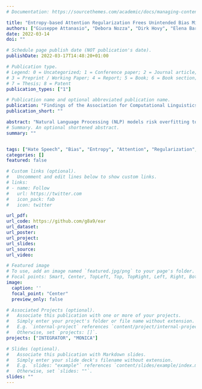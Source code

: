 ```yaml
---
# Documentation: https://sourcethemes.com/academic/docs/managing-content/

title: "Entropy-based Attention Regularization Frees Unintended Bias Mitigation from Lists"
authors: ["Giuseppe Attanasio", "Debora Nozza", "Dirk Hovy", "Elena Baralis"]
date: 2022-03-14
doi: ""

# Schedule page publish date (NOT publication's date).
publishDate: 2022-03-17T14:48:20+01:00

# Publication type.
# Legend: 0 = Uncategorized; 1 = Conference paper; 2 = Journal article;
# 3 = Preprint / Working Paper; 4 = Report; 5 = Book; 6 = Book section;
# 7 = Thesis; 8 = Patent
publication_types: ["1"]

# Publication name and optional abbreviated publication name.
publication: "Findings of the Association for Computational Linguistics: ACL2022"
publication_short: ""

abstract: "Natural Language Processing (NLP) models risk overfitting to specific terms in the training data, thereby reducing their performance, fairness, and generalizability. E.g., neural hate speech detection models are strongly influenced by identity terms like gay, or women, resulting in false positives, severe unintended bias, and lower performance. Most mitigation techniques use lists of identity terms or samples from the target domain during training. However, this approach requires a-priori knowledge and introduces further bias if important terms are neglected. Instead, we propose a knowledge-free Entropy-based Attention Regularization (EAR) to discourage overfitting to training-specific terms. An additional objective function penalizes tokens with low self-attention entropy. We fine-tune BERT via EAR: the resulting model matches or exceeds state-of-the-art performance for hate speech classification and bias metrics on three benchmark corpora in English and Italian. EAR also reveals overfitting terms, i.e., terms most likely to induce bias, to help identify their effect on the model, task, and predictions."
# Summary. An optional shortened abstract.
summary: ""


tags: ["Hate Speech", "Bias", "Entropy", "Attention", "Regularization", "NLP"]
categories: []
featured: false

# Custom links (optional).
#   Uncomment and edit lines below to show custom links.
# links:
# - name: Follow
#   url: https://twitter.com
#   icon_pack: fab
#   icon: twitter

url_pdf:
url_code: https://github.com/g8a9/ear
url_dataset:
url_poster:
url_project:
url_slides:
url_source:
url_video:

# Featured image
# To use, add an image named `featured.jpg/png` to your page's folder.
# Focal points: Smart, Center, TopLeft, Top, TopRight, Left, Right, BottomLeft, Bottom, BottomRight.
image:
  caption: ''
  focal_point: "Center"
  preview_only: false

# Associated Projects (optional).
#   Associate this publication with one or more of your projects.
#   Simply enter your project's folder or file name without extension.
#   E.g. `internal-project` references `content/project/internal-project/index.md`.
#   Otherwise, set `projects: []`.
projects: ["INTEGRATOR", "MONICA"]

# Slides (optional).
#   Associate this publication with Markdown slides.
#   Simply enter your slide deck's filename without extension.
#   E.g. `slides: "example"` references `content/slides/example/index.md`.
#   Otherwise, set `slides: ""`.
slides: ""
---
```

